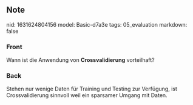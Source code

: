 ## Note
nid: 1631624804156
model: Basic-d7a3e
tags: 05_evaluation
markdown: false

### Front
Wann ist die Anwendung von <b>Crossvalidierung</b> vorteilhaft?

### Back
Stehen nur wenige Daten für Training und Testing zur Verfügung, ist Crossvalidierung sinnvoll weil ein sparsamer Umgang mit Daten.
